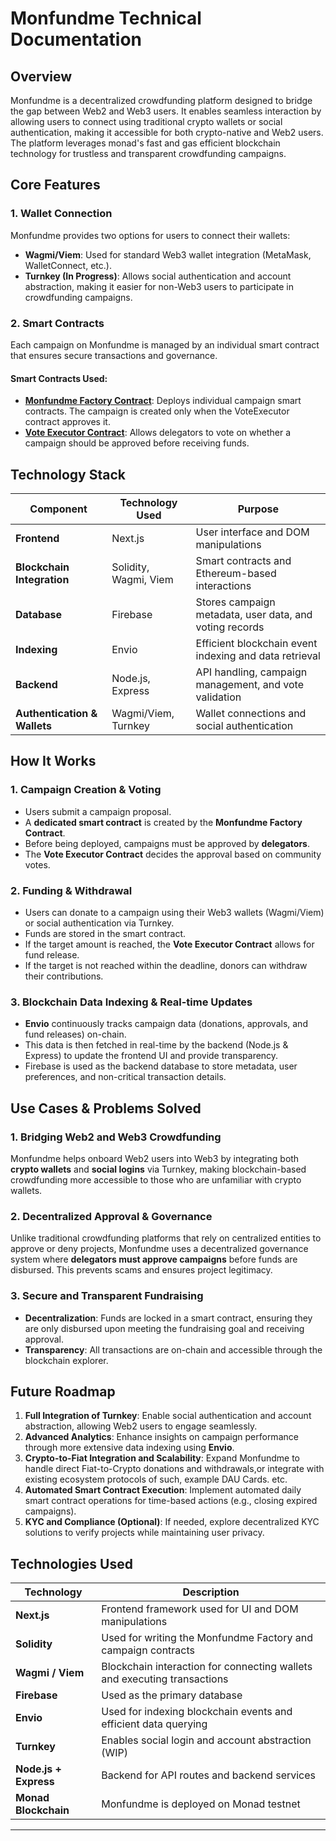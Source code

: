 # Monfundme Technical Documentation

## Overview
Monfundme is a decentralized crowdfunding platform designed to bridge the gap between Web2 and Web3 users. It enables seamless interaction by allowing users to connect using traditional crypto wallets or social authentication, making it accessible for both crypto-native and Web2 users. The platform leverages monad's fast and gas efficient blockchain technology for trustless and transparent crowdfunding campaigns.  

## **Core Features**
### **1. Wallet Connection**
Monfundme provides two options for users to connect their wallets:  
- **Wagmi/Viem**: Used for standard Web3 wallet integration (MetaMask, WalletConnect, etc.).
- **Turnkey (In Progress)**: Allows social authentication and account abstraction, making it easier for non-Web3 users to participate in crowdfunding campaigns.

### **2. Smart Contracts**
Each campaign on Monfundme is managed by an individual smart contract that ensures secure transactions and governance. 

#### **Smart Contracts Used:**
- **[Monfundme Factory Contract](https://testnet.monadexplorer.com/address/0x741CfB7bA9712B23741)**: Deploys individual campaign smart contracts. The campaign is created only when the VoteExecutor contract approves it.
- **[Vote Executor Contract](https://testnet.monadexplorer.com/address/0x6B9cE1B23741)**: Allows delegators to vote on whether a campaign should be approved before receiving funds.

## **Technology Stack**

| Component        | Technology Used         | Purpose  |
|----------------|------------------------|----------|
| **Frontend**   | Next.js                 | User interface and DOM manipulations |
| **Blockchain Integration** | Solidity, Wagmi, Viem | Smart contracts and Ethereum-based interactions |
| **Database**   | Firebase                | Stores campaign metadata, user data, and voting records |
| **Indexing**   | Envio                    | Efficient blockchain event indexing and data retrieval |
| **Backend**    | Node.js, Express        | API handling, campaign management, and vote validation |
| **Authentication & Wallets** | Wagmi/Viem, Turnkey | Wallet connections and social authentication |

## **How It Works**
### **1. Campaign Creation & Voting**
- Users submit a campaign proposal.
- A **dedicated smart contract** is created by the **Monfundme Factory Contract**.
- Before being deployed, campaigns must be approved by **delegators**.
- The **Vote Executor Contract** decides the approval based on community votes.

### **2. Funding & Withdrawal**
- Users can donate to a campaign using their Web3 wallets (Wagmi/Viem) or social authentication via Turnkey.
- Funds are stored in the smart contract.
- If the target amount is reached, the **Vote Executor Contract** allows for fund release.
- If the target is not reached within the deadline, donors can withdraw their contributions.

### **3. Blockchain Data Indexing & Real-time Updates**
- **Envio** continuously tracks campaign data (donations, approvals, and fund releases) on-chain.
- This data is then fetched in real-time by the backend (Node.js & Express) to update the frontend UI and provide transparency.
- Firebase is used as the backend database to store metadata, user preferences, and non-critical transaction details. 

## **Use Cases & Problems Solved**
### **1. Bridging Web2 and Web3 Crowdfunding**
Monfundme helps onboard Web2 users into Web3 by integrating both **crypto wallets** and **social logins** via Turnkey, making blockchain-based crowdfunding more accessible to those who are unfamiliar with crypto wallets. 

### **2. Decentralized Approval & Governance**
Unlike traditional crowdfunding platforms that rely on centralized entities to approve or deny projects, Monfundme uses a decentralized governance system where **delegators must approve campaigns** before funds are disbursed. This prevents scams and ensures project legitimacy.

### **3. Secure and Transparent Fundraising**
- **Decentralization**: Funds are locked in a smart contract, ensuring they are only disbursed upon meeting the fundraising goal and receiving approval.
- **Transparency**: All transactions are on-chain and accessible through the blockchain explorer.

## **Future Roadmap**
1. **Full Integration of Turnkey**: Enable social authentication and account abstraction, allowing Web2 users to engage seamlessly.
2. **Advanced Analytics**: Enhance insights on campaign performance through more extensive data indexing using **Envio**.
3. **Crypto-to-Fiat Integration and Scalability**: Expand Monfundme to handle direct Fiat-to-Crypto donations and withdrawals,or integrate with existing ecosystem protocols of such, example DAU Cards. etc.
4. **Automated Smart Contract Execution**: Implement automated daily smart contract operations for time-based actions (e.g., closing expired campaigns).
5. **KYC and Compliance (Optional)**: If needed, explore decentralized KYC solutions to verify projects while maintaining user privacy. 

## **Technologies Used**
| Technology      | Description |
|----------------|-------------|
| **Next.js**  | Frontend framework used for UI and DOM manipulations |
| **Solidity**  | Used for writing the Monfundme Factory and campaign contracts |
| **Wagmi / Viem** | Blockchain interaction for connecting wallets and executing transactions |
| **Firebase** | Used as the primary database |
| **Envio** | Used for indexing blockchain events and efficient data querying |
| **Turnkey** | Enables social login and account abstraction (WIP) |
| **Node.js + Express** | Backend for API routes and backend services |
| **Monad Blockchain** | Monfundme is deployed on Monad testnet |

---

